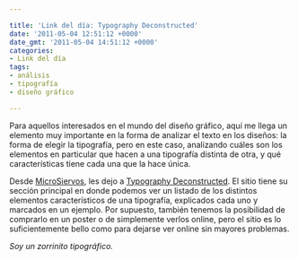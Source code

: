 ```yaml
---

title: 'Link del día: Typography Deconstructed'
date: '2011-05-04 12:51:12 +0000'
date_gmt: '2011-05-04 14:51:12 +0000'
categories:
- Link del día
tags:
- análisis
- tipografía
- diseño gráfico

---
```


Para aquellos interesados en el mundo del diseño gráfico, aquí me llega un elemento muy importante en la forma de analizar el texto en los diseños: la forma de elegir la tipografía, pero en este caso, analizando cuáles son los elementos en particular que hacen a una tipografía distinta de otra, y qué características tiene cada una que la hace única.

Desde [MicroSiervos](http://www.microsiervos.com/archivo/arte-y-diseno/tipografia-deconstruida.html), les dejo a [Typography Deconstructed](http://www.typographydeconstructed.com/). El sitio tiene su sección principal en donde podemos ver un listado de los distintos elementos característicos de una tipografía, explicados cada uno y marcados en un ejemplo. Por supuesto, también tenemos la posibilidad de comprarlo en un poster o de simplemente verlos online, pero el sitio es lo suficientemente bello como para dejarse ver online sin mayores problemas.

_Soy un zorrinito tipográfico._
